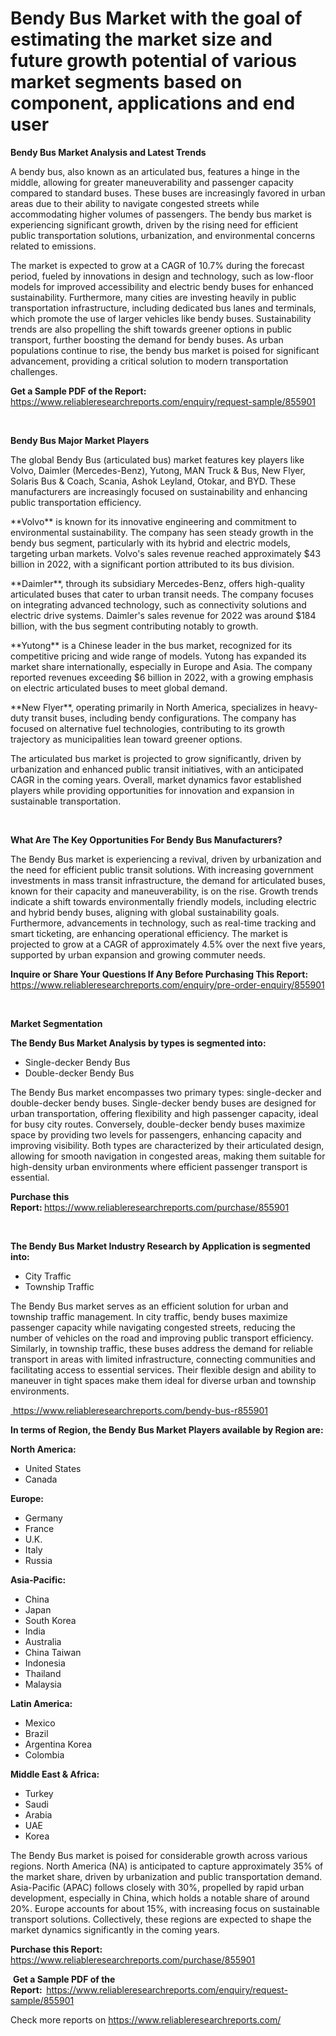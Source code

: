 <p><h1>Bendy Bus Market with the goal of estimating the market size and future growth potential of various market segments based on component, applications and end user</h1></p><p><strong>Bendy Bus Market Analysis and Latest Trends</strong></p>
<p><p>A bendy bus, also known as an articulated bus, features a hinge in the middle, allowing for greater maneuverability and passenger capacity compared to standard buses. These buses are increasingly favored in urban areas due to their ability to navigate congested streets while accommodating higher volumes of passengers. The bendy bus market is experiencing significant growth, driven by the rising need for efficient public transportation solutions, urbanization, and environmental concerns related to emissions. </p><p>The market is expected to grow at a CAGR of 10.7% during the forecast period, fueled by innovations in design and technology, such as low-floor models for improved accessibility and electric bendy buses for enhanced sustainability. Furthermore, many cities are investing heavily in public transportation infrastructure, including dedicated bus lanes and terminals, which promote the use of larger vehicles like bendy buses. Sustainability trends are also propelling the shift towards greener options in public transport, further boosting the demand for bendy buses. As urban populations continue to rise, the bendy bus market is poised for significant advancement, providing a critical solution to modern transportation challenges.</p></p>
<p><strong>Get a Sample PDF of the Report:&nbsp;</strong> <a href="https://www.reliableresearchreports.com/enquiry/request-sample/855901?utm_campaign=3213&utm_medium=2&utm_source=Github&utm_content=ia&utm_term=30032025&utm_id=bendy-bus">https://www.reliableresearchreports.com/enquiry/request-sample/855901</a></p>
<p>&nbsp;</p>
<p><strong>Bendy Bus Major Market Players</strong></p>
<p><p>The global Bendy Bus (articulated bus) market features key players like Volvo, Daimler (Mercedes-Benz), Yutong, MAN Truck & Bus, New Flyer, Solaris Bus & Coach, Scania, Ashok Leyland, Otokar, and BYD. These manufacturers are increasingly focused on sustainability and enhancing public transportation efficiency.</p><p>**Volvo** is known for its innovative engineering and commitment to environmental sustainability. The company has seen steady growth in the bendy bus segment, particularly with its hybrid and electric models, targeting urban markets. Volvo's sales revenue reached approximately $43 billion in 2022, with a significant portion attributed to its bus division.</p><p>**Daimler**, through its subsidiary Mercedes-Benz, offers high-quality articulated buses that cater to urban transit needs. The company focuses on integrating advanced technology, such as connectivity solutions and electric drive systems. Daimler's sales revenue for 2022 was around $184 billion, with the bus segment contributing notably to growth.</p><p>**Yutong** is a Chinese leader in the bus market, recognized for its competitive pricing and wide range of models. Yutong has expanded its market share internationally, especially in Europe and Asia. The company reported revenues exceeding $6 billion in 2022, with a growing emphasis on electric articulated buses to meet global demand.</p><p>**New Flyer**, operating primarily in North America, specializes in heavy-duty transit buses, including bendy configurations. The company has focused on alternative fuel technologies, contributing to its growth trajectory as municipalities lean toward greener options.</p><p>The articulated bus market is projected to grow significantly, driven by urbanization and enhanced public transit initiatives, with an anticipated CAGR in the coming years. Overall, market dynamics favor established players while providing opportunities for innovation and expansion in sustainable transportation.</p></p>
<p>&nbsp;</p>
<p><strong>What Are The Key Opportunities For Bendy Bus Manufacturers?</strong></p>
<p><p>The Bendy Bus market is experiencing a revival, driven by urbanization and the need for efficient public transit solutions. With increasing government investments in mass transit infrastructure, the demand for articulated buses, known for their capacity and maneuverability, is on the rise. Growth trends indicate a shift towards environmentally friendly models, including electric and hybrid bendy buses, aligning with global sustainability goals. Furthermore, advancements in technology, such as real-time tracking and smart ticketing, are enhancing operational efficiency. The market is projected to grow at a CAGR of approximately 4.5% over the next five years, supported by urban expansion and growing commuter needs.</p></p>
<p><strong>Inquire or Share Your Questions If Any Before Purchasing This Report:</strong> <a href="https://www.reliableresearchreports.com/enquiry/pre-order-enquiry/855901?utm_campaign=3213&utm_medium=2&utm_source=Github&utm_content=ia&utm_term=30032025&utm_id=bendy-bus">https://www.reliableresearchreports.com/enquiry/pre-order-enquiry/855901</a></p>
<p>&nbsp;</p>
<p><strong>Market Segmentation</strong></p>
<p><strong>The Bendy Bus Market Analysis by types is segmented into:</strong></p>
<p><ul><li>Single-decker Bendy Bus</li><li>Double-decker Bendy Bus</li></ul></p>
<p><p>The Bendy Bus market encompasses two primary types: single-decker and double-decker bendy buses. Single-decker bendy buses are designed for urban transportation, offering flexibility and high passenger capacity, ideal for busy city routes. Conversely, double-decker bendy buses maximize space by providing two levels for passengers, enhancing capacity and improving visibility. Both types are characterized by their articulated design, allowing for smooth navigation in congested areas, making them suitable for high-density urban environments where efficient passenger transport is essential.</p></p>
<p><strong>Purchase this Report:&nbsp;</strong><a href="https://www.reliableresearchreports.com/purchase/855901?utm_campaign=3213&utm_medium=2&utm_source=Github&utm_content=ia&utm_term=30032025&utm_id=bendy-bus">https://www.reliableresearchreports.com/purchase/855901</a></p>
<p>&nbsp;</p>
<p><strong>The Bendy Bus Market Industry Research by Application is segmented into:</strong></p>
<p><ul><li>City Traffic</li><li>Township Traffic</li></ul></p>
<p><p>The Bendy Bus market serves as an efficient solution for urban and township traffic management. In city traffic, bendy buses maximize passenger capacity while navigating congested streets, reducing the number of vehicles on the road and improving public transport efficiency. Similarly, in township traffic, these buses address the demand for reliable transport in areas with limited infrastructure, connecting communities and facilitating access to essential services. Their flexible design and ability to maneuver in tight spaces make them ideal for diverse urban and township environments.</p></p>
<p><a href="https://www.reliableresearchreports.com/bendy-bus-r855901?utm_campaign=3213&utm_medium=2&utm_source=Github&utm_content=ia&utm_term=30032025&utm_id=bendy-bus">&nbsp;https://www.reliableresearchreports.com/bendy-bus-r855901</a></p>
<p><strong>In terms of Region, the Bendy Bus Market Players available by Region are:</strong></p>
<p>
    <p> <strong> North America: </strong>
        <ul>
            <li>United States</li>
            <li>Canada</li>
        </ul>
        </p> 
    <p> <strong> Europe: </strong>
        <ul>
            <li>Germany</li>
            <li>France</li>
            <li>U.K.</li>
            <li>Italy</li>
            <li>Russia</li>
        </ul>
        </p> 
    <p> <strong> Asia-Pacific: </strong>
        <ul>
            <li>China</li>
            <li>Japan</li>
            <li>South Korea</li>
            <li>India</li>
            <li>Australia</li>
            <li>China Taiwan</li>
            <li>Indonesia</li>
            <li>Thailand</li>
            <li>Malaysia</li>
        </ul>
        </p> 
    <p> <strong> Latin America: </strong>
        <ul>
            <li>Mexico</li>
            <li>Brazil</li>
            <li>Argentina Korea</li>
            <li>Colombia</li>
        </ul>
        </p> 
    <p> <strong> Middle East & Africa: </strong>
        <ul>
            <li>Turkey</li>
            <li>Saudi</li>
            <li>Arabia</li>
            <li>UAE</li>
            <li>Korea</li>
        </ul>
    </p>
    </p>
<p><p>The Bendy Bus market is poised for considerable growth across various regions. North America (NA) is anticipated to capture approximately 35% of the market share, driven by urbanization and public transportation demand. Asia-Pacific (APAC) follows closely with 30%, propelled by rapid urban development, especially in China, which holds a notable share of around 20%. Europe accounts for about 15%, with increasing focus on sustainable transport solutions. Collectively, these regions are expected to shape the market dynamics significantly in the coming years.</p></p>
<p><strong>Purchase this Report: </strong><a href="https://www.reliableresearchreports.com/purchase/855901?utm_campaign=3213&utm_medium=2&utm_source=Github&utm_content=ia&utm_term=30032025&utm_id=bendy-bus">https://www.reliableresearchreports.com/purchase/855901</a></p>
<p>&nbsp;<strong>Get a Sample PDF of the Report:&nbsp;&nbsp;</strong><a href="https://www.reliableresearchreports.com/enquiry/request-sample/855901?utm_campaign=3213&utm_medium=2&utm_source=Github&utm_content=ia&utm_term=30032025&utm_id=bendy-bus">https://www.reliableresearchreports.com/enquiry/request-sample/855901</a></p>
<p><strong></strong></p>
<p>Check more reports on <a href="https://www.reliableresearchreports.com/?utm_campaign=3213&utm_medium=2&utm_source=Github&utm_content=ia&utm_term=30032025&utm_id=bendy-bus">https://www.reliableresearchreports.com/</a></p>